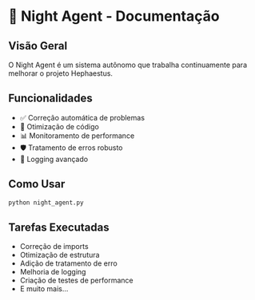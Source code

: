# 🌙 Night Agent - Documentação

## Visão Geral
O Night Agent é um sistema autônomo que trabalha continuamente para melhorar o projeto Hephaestus.

## Funcionalidades
- ✅ Correção automática de problemas
- 🔧 Otimização de código
- 📊 Monitoramento de performance
- 🛡️ Tratamento de erros robusto
- 📝 Logging avançado

## Como Usar
```bash
python night_agent.py
```

## Tarefas Executadas
- Correção de imports
- Otimização de estrutura
- Adição de tratamento de erro
- Melhoria de logging
- Criação de testes de performance
- E muito mais...
